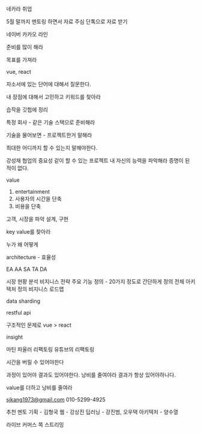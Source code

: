네카라 취업

5월 말까지 멘토링 하면서 자료 주심
단톡으로 자료 받기

네이버 카카오 라인

준비를 많이 해라

목표를 가져라

vue, react

자소서에 있는 단어에 대해서 질문한다.

내 장점에 대해서 고민하고 키워드를 찾아라

습작을 깃헙에 정리

특정 회사 - 같은 기술 스택으로 준비해라

기술을 물어보면 - 프로젝트한거 말해라

최대한 어디까지 할 수 있는지 말해야한다.


강성재
협업의 중요성
같이 할 수 있는 프로젝트
내 자신의 능력을 파악해라
증명이 된 적이 없다.

value
1. entertainment
2. 사용자의 시간을 단축
3. 비용을 단축

고객, 시장을 파악
설계, 구현

key value를 찾아라

누가 왜 어떻게

architecture -  효율성

EA
AA
SA
TA
DA


시장 현황 분석
비지니스 전략
주요 기능 정의 - 20가지 정도로 간단하게 정의
전체 아키텍처 정의
비지니스 로드맵

data sharding

restful api

구조적인 문제로 vue > react

insight

마틴 파울러
리팩토링
유튜브의 리팩토링

시간을 버릴 수 있어야한다

과정이 있어야 결과도 있어야한다.
낭비를 줄여야라
결과가 항상 있어야하나다.

value를 더하고 
낭비를 줄여라

sjkang1973@gmail.com
010-5299-4925

추천 멘토
기획 - 김형국
웹 - 강상진
딥러닝 - 강진범, 오우택
아키텍처 - 양수열

라이브 커머스 쪽 스트리밍

